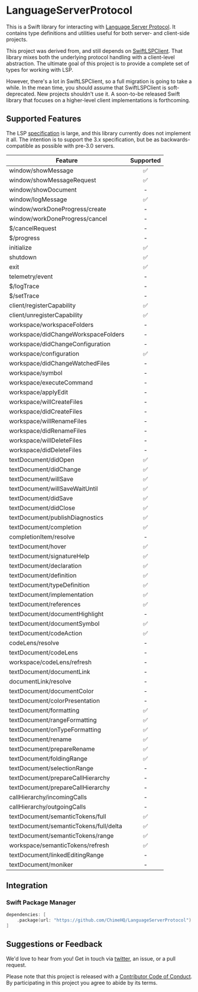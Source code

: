 # LanguageServerProtocol

This is a Swift library for interacting with [Language Server Protocol](https://microsoft.github.io/language-server-protocol/). It contains type definitions and utilities useful for both server- and client-side projects.

This project was derived from, and still depends on [SwiftLSPClient](https://github.com/ChimeHQ/SwiftLSPClient). That library mixes both the underlying protocol handling with a client-level abstraction. The ultimate goal of this project is to provide a complete set of types for working with LSP.

However, there's a lot in SwiftLSPClient, so a full migration is going to take a while. In the mean time, you should assume that SwiftLSPClient is soft-deprecated. New projects shouldn't use it. A soon-to-be released Swift library that focuses on a higher-level client implementations is forthcoming.

## Supported Features

The LSP [specification](https://microsoft.github.io/language-server-protocol/specification) is large, and this library currently does not implement it all. The intention is to support the 3.x specification, but be as backwards-compatible as possible with pre-3.0 servers. 

| Feature            | Supported |
| -------------------|:---------:|
| window/showMessage | ✅ |
| window/showMessageRequest | ✅ |
| window/showDocument | - |
| window/logMessage | ✅ |
| window/workDoneProgress/create | - |
| window/workDoneProgress/cancel | - |
| $/cancelRequest | - |
| $/progress | - |
| initialize | ✅ |
| shutdown | ✅ |
| exit | ✅ |
| telemetry/event | - |
| $/logTrace | - |
| $/setTrace | - |
| client/registerCapability | ✅ |
| client/unregisterCapability | ✅ |
| workspace/workspaceFolders | - |
| workspace/didChangeWorkspaceFolders | - |
| workspace/didChangeConfiguration | - |
| workspace/configuration | ✅ |
| workspace/didChangeWatchedFiles | - |
| workspace/symbol | - |
| workspace/executeCommand | - |
| workspace/applyEdit | - |
| workspace/willCreateFiles | - |
| workspace/didCreateFiles | - |
| workspace/willRenameFiles | - |
| workspace/didRenameFiles | - |
| workspace/willDeleteFiles | - |
| workspace/didDeleteFiles | - |
| textDocument/didOpen | ✅ |
| textDocument/didChange | ✅ |
| textDocument/willSave | ✅ |
| textDocument/willSaveWaitUntil | ✅ |
| textDocument/didSave | ✅ |
| textDocument/didClose | ✅ |
| textDocument/publishDiagnostics | ✅ |
| textDocument/completion | ✅ |
| completionItem/resolve | - |
| textDocument/hover | ✅ |
| textDocument/signatureHelp | ✅ |
| textDocument/declaration | ✅ |
| textDocument/definition | ✅ |
| textDocument/typeDefinition | ✅ |
| textDocument/implementation | ✅ |
| textDocument/references | ✅  |
| textDocument/documentHighlight | - |
| textDocument/documentSymbol | ✅ |
| textDocument/codeAction | ✅ |
| codeLens/resolve | - |
| textDocument/codeLens | - |
| workspace/codeLens/refresh | - |
| textDocument/documentLink | - |
| documentLink/resolve | - |
| textDocument/documentColor | - |
| textDocument/colorPresentation | - |
| textDocument/formatting | ✅ |
| textDocument/rangeFormatting | ✅ |
| textDocument/onTypeFormatting | ✅ |
| textDocument/rename | ✅ |
| textDocument/prepareRename | ✅ |
| textDocument/foldingRange | ✅ |
| textDocument/selectionRange | - |
| textDocument/prepareCallHierarchy | - |
| textDocument/prepareCallHierarchy | - |
| callHierarchy/incomingCalls | - |
| callHierarchy/outgoingCalls | - |
| textDocument/semanticTokens/full | ✅ |
| textDocument/semanticTokens/full/delta | ✅ |
| textDocument/semanticTokens/range | ✅ |
| workspace/semanticTokens/refresh | ✅ |
| textDocument/linkedEditingRange | - |
| textDocument/moniker | - |

## Integration

### Swift Package Manager

```swift
dependencies: [
    .package(url: "https://github.com/ChimeHQ/LanguageServerProtocol")
]
```

## Suggestions or Feedback

We'd love to hear from you! Get in touch via [twitter](https://twitter.com/chimehq), an issue, or a pull request.

Please note that this project is released with a [Contributor Code of Conduct](CODE_OF_CONDUCT.md). By participating in this project you agree to abide by its terms.
